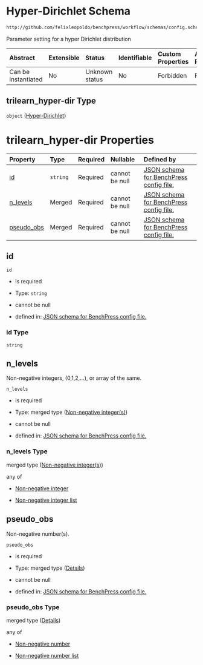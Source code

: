 # Hyper-Dirichlet Schema

```txt
http://github.com/felixleopoldo/benchpress/workflow/schemas/config.schema.json#/definitions/trilearn_hyper-dir
```

Parameter setting for a hyper Dirichlet distribution

| Abstract            | Extensible | Status         | Identifiable | Custom Properties | Additional Properties | Access Restrictions | Defined In                                                       |
| :------------------ | :--------- | :------------- | :----------- | :---------------- | :-------------------- | :------------------ | :--------------------------------------------------------------- |
| Can be instantiated | No         | Unknown status | No           | Forbidden         | Forbidden             | none                | [config.schema.json*](config.schema.json "open original schema") |

## trilearn_hyper-dir Type

`object` ([Hyper-Dirichlet](config-definitions-hyper-dirichlet.md))

# trilearn_hyper-dir Properties

| Property                  | Type     | Required | Nullable       | Defined by                                                                                                                                                                                                                    |
| :------------------------ | :------- | :------- | :------------- | :---------------------------------------------------------------------------------------------------------------------------------------------------------------------------------------------------------------------------- |
| [id](#id)                 | `string` | Required | cannot be null | [JSON schema for BenchPress config file.](config-definitions-hyper-dirichlet-properties-id.md "http://github.com/felixleopoldo/benchpress/workflow/schemas/config.schema.json#/definitions/trilearn_hyper-dir/properties/id") |
| [n_levels](#n_levels)     | Merged   | Required | cannot be null | [JSON schema for BenchPress config file.](config-definitions-non-negative-integers.md "http://github.com/felixleopoldo/benchpress/workflow/schemas/config.schema.json#/definitions/trilearn_hyper-dir/properties/n_levels")   |
| [pseudo_obs](#pseudo_obs) | Merged   | Required | cannot be null | [JSON schema for BenchPress config file.](config-definitions-flexnonnegnum.md "http://github.com/felixleopoldo/benchpress/workflow/schemas/config.schema.json#/definitions/trilearn_hyper-dir/properties/pseudo_obs")         |

## id



`id`

*   is required

*   Type: `string`

*   cannot be null

*   defined in: [JSON schema for BenchPress config file.](config-definitions-hyper-dirichlet-properties-id.md "http://github.com/felixleopoldo/benchpress/workflow/schemas/config.schema.json#/definitions/trilearn_hyper-dir/properties/id")

### id Type

`string`

## n_levels

Non-negative integers, (0,1,2,...), or array of the same.

`n_levels`

*   is required

*   Type: merged type ([Non-negative integer(s)](config-definitions-non-negative-integers.md))

*   cannot be null

*   defined in: [JSON schema for BenchPress config file.](config-definitions-non-negative-integers.md "http://github.com/felixleopoldo/benchpress/workflow/schemas/config.schema.json#/definitions/trilearn_hyper-dir/properties/n_levels")

### n_levels Type

merged type ([Non-negative integer(s)](config-definitions-non-negative-integers.md))

any of

*   [Non-negative integer](config-definitions-non-negative-integers-anyof-non-negative-integer.md "check type definition")

*   [Non-negative integer list](config-definitions-non-negative-integers-anyof-non-negative-integer-list.md "check type definition")

## pseudo_obs

Non-negative number(s).

`pseudo_obs`

*   is required

*   Type: merged type ([Details](config-definitions-flexnonnegnum.md))

*   cannot be null

*   defined in: [JSON schema for BenchPress config file.](config-definitions-flexnonnegnum.md "http://github.com/felixleopoldo/benchpress/workflow/schemas/config.schema.json#/definitions/trilearn_hyper-dir/properties/pseudo_obs")

### pseudo_obs Type

merged type ([Details](config-definitions-flexnonnegnum.md))

any of

*   [Non-negative number](config-definitions-flexnonnegnum-anyof-non-negative-number.md "check type definition")

*   [Non-negative number list](config-definitions-flexnonnegnum-anyof-non-negative-number-list.md "check type definition")
